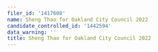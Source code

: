 ```yaml
---
filer_id: '1417608'
name: Sheng Thao for Oakland City Council 2022
candidate_controlled_id: '1442594'
data_warning: ''
title: Sheng Thao for Oakland City Council 2022
---
```

